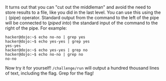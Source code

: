 It turns out that you can "cut out the middleman" and avoid the need to store results to a file, like you did in the last level.
You can use this using the `|` (pipe) operator.
Standard output from the command to the left of the pipe will be connected to (_piped into_) the standard input of the command to the right of the pipe.
For example:

```
hacker@dojo:~$ echo no-no | grep yes
hacker@dojo:~$ echo yes-yes | grep yes
yes-yes
hacker@dojo:~$ echo yes-yes | grep no
hacker@dojo:~$ echo no-no | grep no
no-no
```

Now try it for yourself! `/challenge/run` will output a hundred thousand lines of text, including the flag.
Grep for the flag!
